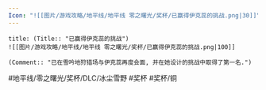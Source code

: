 ```yaml
---
Icon: "![[图片/游戏攻略/地平线/地平线 零之曙光/奖杯/已赢得伊克蕊的挑战.png|30]]"
---
```

```ad-common-bronze-trophy
title: (Title:: "已赢得伊克蕊的挑战")
![[图片/游戏攻略/地平线/地平线 零之曙光/奖杯/已赢得伊克蕊的挑战.png|100]]

(Comment:: "已在雪吟地狩猎场与伊克蕊再度会面, 并在她设计的挑战中取得了第一名.")
```

#地平线/零之曙光/奖杯/DLC/冰尘雪野 #奖杯 #奖杯/铜
